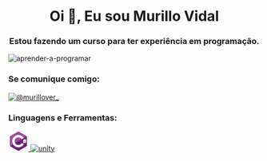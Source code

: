 <h1 align="center">Oi 👋, Eu sou Murillo Vidal</h1>
<h3 align="center">Estou fazendo um curso para ter experiência em programação.</h3>

<img width="800" height="366" alt="aprender-a-programar" src="https://github.com/user-attachments/assets/3630d77a-cc24-495d-8749-f9cba7ec7e89" />

<h3 align="left">Se comunique comigo:</h3>
<p align="left">
<a href="https://instagram.com/@murillover_" target="blank"><img align="center" src="https://raw.githubusercontent.com/rahuldkjain/github-profile-readme-generator/master/src/images/icons/Social/instagram.svg" alt="@murillover_" height="30" width="40" /></a>
</p>


<h3 align="left">Linguagens e Ferramentas:</h3>
<p align="left"> <a href="https://www.w3schools.com/cs/" target="_blank" rel="noreferrer"> <img src="https://raw.githubusercontent.com/devicons/devicon/master/icons/csharp/csharp-original.svg" alt="csharp" width="40" height="40"/> </a> <a href="https://unity.com/" target="_blank" rel="noreferrer"> <img src="https://www.vectorlogo.zone/logos/unity3d/unity3d-icon.svg" alt="unity" width="40" height="40"/> </a> </p>
